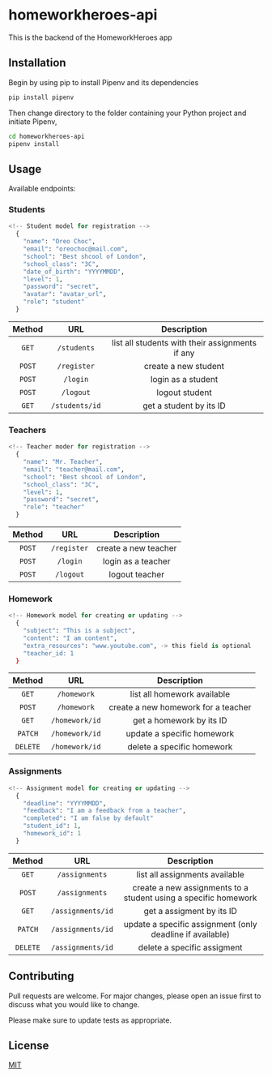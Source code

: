 # homeworkheroes-api

This is the backend of the HomeworkHeroes app

## Installation
Begin by using pip to install Pipenv and its dependencies
``` bash
pip install pipenv
```
Then change directory to the folder containing your Python project and initiate Pipenv,
```bash
cd homeworkheroes-api
pipenv install
```

## Usage

Available endpoints:

### Students

```python
<!-- Student model for registration -->
  {
    "name": "Oreo Choc",
    "email": "oreochoc@mail.com",
    "school": "Best shcool of London",
    "school_class": "3C",
    "date_of_birth": "YYYYMMDD",
    "level": 1,
    "password": "secret",
    "avatar": "avatar_url",
    "role": "student"
  }
```

| Method | URL | Description |
|:-------------:|:-------------:|:-----:|
| `GET` | `/students` | list all students with their assignments if any |
| `POST` | `/register` | create a new student |
| `POST` | `/login` | login as a student |
| `POST` | `/logout` | logout student |
| `GET` | `/students/id` | get a student by its ID |

### Teachers

```python
<!-- Teacher moder for registration -->
  {
    "name": "Mr. Teacher",
    "email": "teacher@mail.com",
    "school": "Best shcool of London",
    "school_class": "3C",
    "level": 1,
    "password": "secret",
    "role": "teacher"
  }
```

| Method | URL | Description |
|:-------------:|:-------------:|:-----:|
| `POST` | `/register` | create a new teacher |
| `POST` | `/login` | login as a teacher |
| `POST` | `/logout` | logout teacher |

### Homework

```python
<!-- Homework model for creating or updating -->
  {
    "subject": "This is a subject",
    "content": "I am content",
    "extra_resources": "www.youtube.com", -> this field is optional
    "teacher_id: 1
  }
```

| Method | URL | Description |
|:-------------:|:-------------:|:-----:|
| `GET` | `/homework` | list all homework available |
| `POST` | `/homework` | create a new homework for a teacher |
| `GET` | `/homework/id` | get a homework by its ID |
| `PATCH` | `/homework/id` | update a specific homework |
| `DELETE` | `/homework/id` | delete a specific homework |

### Assignments

```python
<!-- Assignment model for creating or updating -->
  {
    "deadline": "YYYYMMDD",
    "feedback": "I am a feedback from a teacher",
    "completed": "I am false by default"
    "student_id": 1,
    "homework_id": 1
  }
```

| Method | URL | Description |
|:-------------:|:-------------:|:-----:|
| `GET` | `/assignments` | list all assignments available |
| `POST` | `/assignments` | create a new assignments to a student using a specific homework |
| `GET` | `/assignments/id` | get a assigment by its ID |
| `PATCH` | `/assignments/id` | update a specific assignment (only deadline if available) |
| `DELETE` | `/assignments/id` | delete a specific assigment |


## Contributing

Pull requests are welcome. For major changes, please open an issue first
to discuss what you would like to change.

Please make sure to update tests as appropriate.

## License

[MIT](https://choosealicense.com/licenses/mit/)

